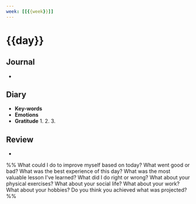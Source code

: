 ```yaml
---
week: [[{{week}}]]
---
```


# {{day}}

## Journal

-

## Diary

- **Key-words**
- **Emotions**
- **Gratitude**
    1.
    2.
    3.

## Review

-

%%
What could I do to improve myself based on today?
What went good or bad?
What was the best experience of this day?
What was the most valuable lesson I've learned?
What did I do right or wrong?
What about your physical exercises?
What about your social life?
What about your work?
What about your hobbies?
Do you think you achieved what was projected?
%%
